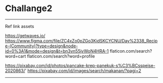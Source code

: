 # Challange2

-------------
Ref link assets

https://getwaves.io/
https://www.figma.com/file/ZC4xZo0pZGo3KidSKCYCNU/Day%2338_Recipe-(Community)?type=design&node-id=0%3A1&mode=design&t=bn3vn55jvWoN4HRA-1
flaticon.com/search?word=cart
flaticon.com/search?word=profile

https://pixabay.com/id/photos/pancake-krep-panekuk-s%C3%BCsspeise-2020863/'
https://pixabay.com/id/images/search/makanan/?pagi=2



--------------
